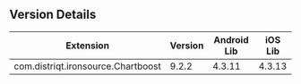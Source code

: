 ## Version Details

| Extension | Version | Android Lib | iOS Lib |
| --- | --- | --- | --- |
| com.distriqt.ironsource.Chartboost | 9.2.2 | 4.3.11 | 4.3.13 |
